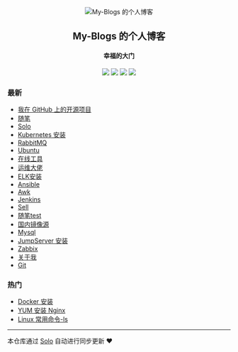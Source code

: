 <p align="center"><img alt="My-Blogs 的个人博客" src="https://avatars2.githubusercontent.com/u/57827220?v=4"></p><h2 align="center">
My-Blogs 的个人博客
</h2>

<h4 align="center">幸福的大门</h4>
<p align="center"><a title="My-Blogs 的个人博客" target="_blank" href="https://github.com/find-blogs/solo-blog"><img src="https://img.shields.io/github/last-commit/find-blogs/solo-blog.svg?style=flat-square&color=FF9900"></a>
<a title="GitHub repo size in bytes" target="_blank" href="https://github.com/find-blogs/solo-blog"><img src="https://img.shields.io/github/repo-size/find-blogs/solo-blog.svg?style=flat-square"></a>
<a title="Solo Version" target="_blank" href="https://github.com/88250/solo/releases"><img src="https://img.shields.io/badge/solo-3.6.7-f1e05a.svg?style=flat-square&color=blueviolet"></a>
<a title="Hits" target="_blank" href="https://github.com/88250/hits"><img src="https://hits.b3log.org/find-blogs/solo-blog.svg"></a></p>

### 最新

* [我在 GitHub 上的开源项目](https://www.lovelinux.top/my-github-repos)
* [随笔](https://www.lovelinux.top/articles/2019/11/21/1574347392087.html)
* [Solo](https://www.lovelinux.top/articles/2019/11/21/1574346730517.html)
* [Kubernetes 安装](https://www.lovelinux.top/articles/2019/11/21/1574334914092.html)
* [RabbitMQ](https://www.lovelinux.top/articles/2019/11/19/1574175697175.html)
* [Ubuntu ](https://www.lovelinux.top/articles/2019/11/19/1574174911825.html)
* [在线工具](https://www.lovelinux.top/articles/2019/11/19/1574171438695.html)
* [运维大佬](https://www.lovelinux.top/articles/2019/11/19/1574166999566.html)
* [ELK安装](https://www.lovelinux.top/articles/2019/11/19/1574166694037.html)
* [Ansible](https://www.lovelinux.top/articles/2019/11/19/1574166560845.html)
* [Awk](https://www.lovelinux.top/articles/2019/11/19/1574166445964.html)
* [Jenkins](https://www.lovelinux.top/articles/2019/11/19/1574166257445.html)
* [Sell](https://www.lovelinux.top/articles/2019/11/19/1574166148784.html)
* [随笔test](https://www.lovelinux.top/articles/2019/11/19/1574158188420.html)
* [国内镜像源](https://www.lovelinux.top/articles/2019/11/19/1574156636063.html)
* [Mysql](https://www.lovelinux.top/articles/2019/11/19/1574155293272.html)
* [JumpServer 安装](https://www.lovelinux.top/articles/2019/11/19/1574155062144.html)
* [Zabbix](https://www.lovelinux.top/articles/2019/11/19/1574154784948.html)
* [关于我](https://www.lovelinux.top/articles/2019/11/19/1574154404914.html)
* [Git](https://www.lovelinux.top/articles/2019/11/19/1574153785272.html)

### 热门

* [Docker 安装](https://www.lovelinux.top/articles/2019/11/19/1574153014498.html)
* [YUM 安装 Nginx](https://www.lovelinux.top/articles/2019/11/19/1574153423582.html)
* [Linux 常用命令-ls](https://www.lovelinux.top/articles/2019/11/19/1574152049490.html)



---

本仓库通过 [Solo](https://github.com/88250/solo) 自动进行同步更新 ❤️ 